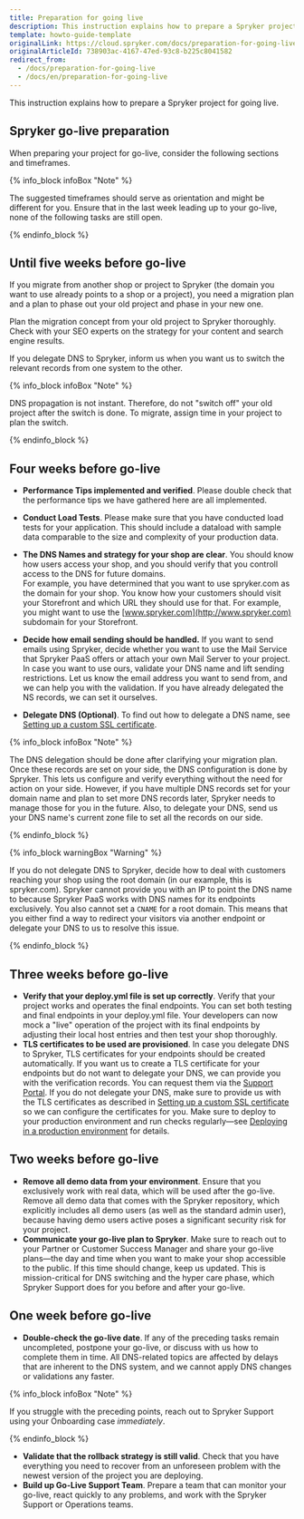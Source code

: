 ```yaml
---
title: Preparation for going live
description: This instruction explains how to prepare a Spryker project for going live.
template: howto-guide-template
originalLink: https://cloud.spryker.com/docs/preparation-for-going-live
originalArticleId: 738903ac-4167-47ed-93c8-b225c8041582
redirect_from:
  - /docs/preparation-for-going-live
  - /docs/en/preparation-for-going-live
---
```


This instruction explains how to prepare a Spryker project for going live.

## Spryker go-live preparation

When preparing your project for go-live, consider the following sections and timeframes. 

{% info_block infoBox "Note" %}

The suggested timeframes should serve as orientation and might be different for you. Ensure that in the last week leading up to your go-live, none of the following tasks are still open.

{% endinfo_block %}

## Until five weeks before go-live

If you migrate from another shop or project to Spryker (the domain you want to use already points to a shop or a project), you need a migration plan and a plan to phase out your old project and phase in your new one. 

Plan the migration concept from your old project to Spryker thoroughly. Check with your SEO experts on the strategy for your content and search engine results. 

If you delegate DNS to Spryker, inform us when you want us to switch the relevant records from one system to the other.

{% info_block infoBox "Note" %}

DNS propagation is not instant. Therefore, do not "switch off" your old project after the switch is done. To migrate, assign time in your project to plan the switch.

{% endinfo_block %}

## Four weeks before go-live

- **Performance Tips implemented and verified**. Please double check that the performance tips we have gathered here are all implemented.

- **Conduct Load Tests**. Please make sure that you have conducted load tests for your application. This should include a dataload with sample data comparable to the size and complexity of your production data.

- **The DNS Names and strategy for your shop are clear**. You should know how users access your shop, and you should verify that you controll access to the DNS for future domains. <br>For example, you have determined that you want to use spryker.com as the domain for your shop. You know how your customers should visit your Storefront and which URL they should use for that. For example, you might want to use the [www.spryker.com](http://www.spryker.com) subdomain for your Storefront.

- **Decide how email sending should be handled.** If you want to send emails using Spryker, decide whether you want to use the Mail Service that Spryker PaaS offers or attach your own Mail Server to your project. In case you want to use ours, validate your DNS name and lift sending restrictions. Let us know the email address you want to send from, and we can help you with the validation. If you have already delegated the NS records, we can set it ourselves.
- **Delegate DNS (Optional)**. To find out how to delegate a DNS name, see [Setting up a custom SSL certificate](https://docs.spryker.com/docs/cloud/dev/spryker-cloud-commerce-os/setting-up-a-custom-ssl-certificate.html).

{% info_block infoBox "Note" %}
	
The DNS delegation should be done after clarifying your migration plan. Once these records are set on your side, the DNS configuration is done by Spryker. This lets us configure and verify everything without the need for action on your side. However, if you have multiple DNS records set for your domain name and plan to set more DNS records later, Spryker needs to manage those for you in the future. Also, to delegate your DNS, send us your DNS name's current zone file to set all the records on our side.
	
{% endinfo_block %}

{% info_block warningBox "Warning" %}

If you do not delegate DNS to Spryker, decide how to deal with customers reaching your shop using the root domain (in our example, this is spryker.com). Spryker cannot provide you with an IP to point the DNS name to because Spryker PaaS works with DNS names for its endpoints exclusively.  You also cannot set a `CNAME` for a root domain. This means that you either find a way to redirect your visitors via another endpoint or delegate your DNS to us to resolve this issue.

{% endinfo_block %}

## Three weeks before go-live

- **Verify that your deploy.yml file is set up correctly**. Verify that your project works and operates the final endpoints. You can set both testing and final endpoints in your deploy.yml file. Your developers can now mock a "live" operation of the project with its final endpoints by adjusting their local host entries and then test your shop thoroughly.
- **TLS certificates to be used are provisioned**. In case you delegate DNS to Spryker, TLS certificates for your endpoints should be created automatically. If you want us to create a TLS certificate for your endpoints but do not want to delegate your DNS, we can provide you with the verification records. You can request them via the [Support Portal](https://support.spryker.com). If you do not delegate your DNS, make sure to provide us with the TLS certificates as described in [Setting up a custom SSL certificate](https://docs.spryker.com/docs/cloud/dev/spryker-cloud-commerce-os/setting-up-a-custom-ssl-certificate.html#next-step) so we can configure the certificates for you.
Make sure to deploy to your production environment and run checks regularly—see [Deploying in a production environment](https://docs.spryker.com/docs/cloud/dev/spryker-cloud-commerce-os/deploying-in-a-production-environment.html) for details.

## Two weeks before go-live

- **Remove all demo data from your environment**. Ensure that you exclusively work with real data, which will be used after the go-live. Remove all demo data that comes with the Spryker repository, which explicitly includes all demo users (as well as the standard admin user), because having demo users active poses a significant security risk for your project.
- **Communicate your go-live plan to Spryker**. Make sure to reach out to your Partner or Customer Success Manager and share your go-live plans—the day and time when you want to make your shop accessible to the public. If this time should change, keep us updated. This is mission-critical for DNS switching and the hyper care phase, which Spryker Support does for you before and after your go-live.

## One week before go-live

- **Double-check the go-live date**. If any of the preceding tasks remain uncompleted, postpone your go-live, or discuss with us how to complete them in time. All DNS-related topics are affected by delays that are inherent to the DNS system, and we cannot apply DNS changes or validations any faster. 

{% info_block infoBox "Note" %}
	
If you struggle with the preceding points, reach out to Spryker Support using your Onboarding case *immediately*.
	
{% endinfo_block %}

- **Validate that the rollback strategy is still valid**. Check that you have everything you need to recover from an unforeseen problem with the newest version of the project you are deploying.
- **Build up Go-Live Support Team**. Prepare a team that can monitor your go-live, react quickly to any problems, and work with the Spryker Support or Operations teams.
